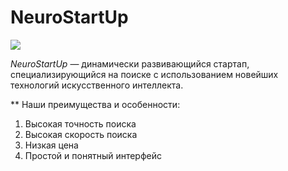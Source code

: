 # NeuroStartUp

![](https://netology-code.github.io/git-homeworks/introduction/assets/logo.png)

*NeuroStartUp* — динамически развивающийся стартап, специализирующийся на поиске с использованием новейших технологий искусственного интеллекта.

** Наши преимущества и особенности:
1. Высокая точность поиска
1. Высокая скорость поиска
1. Низкая цена
1. Простой и понятный интерфейс